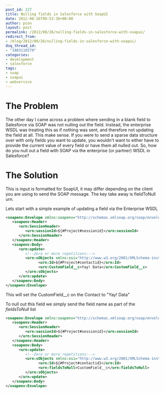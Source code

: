 ```yaml
---
post_id: 227
title: Nulling fields in Salesforce with SoapUI
date: 2012-08-26T09:53:38+00:00
author: pcon
layout: post
permalink: /2012/08/26/nulling-fields-in-salesforce-with-soapui/
redirect_from:
- /blog/2012/08/26/nulling-fields-in-salesforce-with-soapui/
dsq_thread_id:
- "1803110279"
categories:
- development
- salesforce
tags:
- soap
- soapui
- webservice
---
```

# The Problem

The other day I came across a problem where sending in a blank field to Salesforce via SOAP was not nulling out the field.  Instead, the enterprise WSDL was treating this as if nothing was sent, and therefore not updating the field at all.  This make sense.  If you were to send a sparse data structure over with only fields you want to update, you wouldn't want to either have to provide the current value of every field or have them all nulled out.  So, how do you null out a field with SOAP via the enterprise (or partner) WSDL in Salesforce?

# The Solution

<div class="notification is-info is-light">This is input is formatted for SoapUI, it may differ depending on the client you are using to send the SOAP message.  The key take away is fieldToNull urn.</div>

Lets start with a simple example of updating a field via the Enterprise WSDL

```xml
<soapenv:Envelope xmlns:soapenv="http://schemas.xmlsoap.org/soap/envelope/" xmlns:urn="urn:enterprise.soap.sforce.com" xmlns:urn1="urn:sobject.enterprise.soap.sforce.com">
   <soapenv:Header>
      <urn:SessionHeader>
         <urn:sessionId>${#Project#sessionid}</urn:sessionId>
      </urn:SessionHeader>
   </soapenv:Header>
   <soapenv:Body>
      <urn:update>
         <!--Zero or more repetitions:-->
         <urn:sObjects xmlns:xsi="http://www.w3.org/2001/XMLSchema-instance" xsi:type="Contact">
               <urn:Id>${#Project#contactid}</urn:Id>
               <urn:CustomField__c>Yay! Data</urn:CustomField__c>
         </urn:sObjects>
      </urn:update>
   </soapenv:Body>
</soapenv:Envelope>
```

This will set the CustomField__c on the Contact to "Yay! Data"

To null out this field we simply send the field name as part of the _fieldsToNull_ list

```xml
<soapenv:Envelope xmlns:soapenv="http://schemas.xmlsoap.org/soap/envelope/" xmlns:urn="urn:enterprise.soap.sforce.com" xmlns:urn1="urn:sobject.enterprise.soap.sforce.com">
   <soapenv:Header>
      <urn:SessionHeader>
         <urn:sessionId>${#Project#sessionid}</urn:sessionId>
      </urn:SessionHeader>
   </soapenv:Header>
   <soapenv:Body>
      <urn:update>
         <!--Zero or more repetitions:-->
         <urn:sObjects xmlns:xsi="http://www.w3.org/2001/XMLSchema-instance" xsi:type="Contact">
               <urn:Id>${#Project#contactid}</urn:Id>
               <urn:fieldsToNull>CustomField__c</urn:fieldsToNull>
         </urn:sObjects>
      </urn:update>
   </soapenv:Body>
</soapenv:Envelope>
```